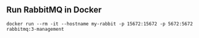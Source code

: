 ## Run RabbitMQ in Docker

```
docker run --rm -it --hostname my-rabbit -p 15672:15672 -p 5672:5672 rabbitmq:3-management
```